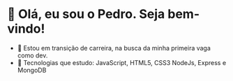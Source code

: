# 👋 Olá, eu sou o Pedro. Seja bem-vindo!

- 👀 Estou em transição de carreira, na busca da minha primeira vaga como dev.
- 🌱 Tecnologias que estudo: JavaScript, HTML5, CSS3 NodeJs, Express e MongoDB
 

